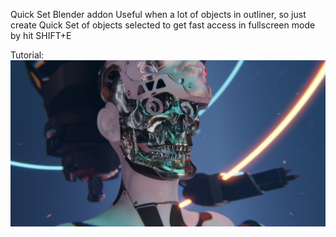 Quick Set Blender addon
Useful when a lot of objects in outliner, so just create Quick Set of objects selected to get fast access in fullscreen mode by hit SHIFT+E

Tutorial:
[![Video Title](https://github.com/WillyamBradberry/Blender/blob/main/0279.jpg)](https://youtu.be/bhcWKYgJu90)
